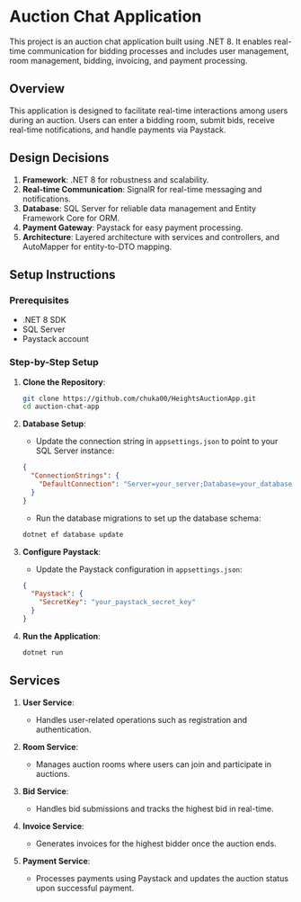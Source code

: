 # Auction Chat Application

This project is an auction chat application built using .NET 8. It enables real-time communication for bidding processes and includes user management, room management, bidding, invoicing, and payment processing.

## Overview

This application is designed to facilitate real-time interactions among users during an auction. Users can enter a bidding room, submit bids, receive real-time notifications, and handle payments via Paystack.

## Design Decisions

1. **Framework**: .NET 8 for robustness and scalability.
2. **Real-time Communication**: SignalR for real-time messaging and notifications.
3. **Database**: SQL Server for reliable data management and Entity Framework Core for ORM.
4. **Payment Gateway**: Paystack for easy payment processing.
5. **Architecture**: Layered architecture with services and controllers, and AutoMapper for entity-to-DTO mapping.

## Setup Instructions

### Prerequisites

- .NET 8 SDK
- SQL Server
- Paystack account

### Step-by-Step Setup

1. **Clone the Repository**:
    ```bash
    git clone https://github.com/chuka00/HeightsAuctionApp.git
    cd auction-chat-app
    ```

2. **Database Setup**:
    - Update the connection string in `appsettings.json` to point to your SQL Server instance:
    ```json
    {
      "ConnectionStrings": {
        "DefaultConnection": "Server=your_server;Database=your_database;User Id=your_username;Password=your_password;"
      }
    }
    ```
    - Run the database migrations to set up the database schema:
    ```bash
    dotnet ef database update
    ```

3. **Configure Paystack**:
    - Update the Paystack configuration in `appsettings.json`:
    ```json
    {
      "Paystack": {
        "SecretKey": "your_paystack_secret_key"
      }
    }
    ```

4. **Run the Application**:
    ```bash
    dotnet run
    ```

## Services

1. **User Service**:
    - Handles user-related operations such as registration and authentication.

2. **Room Service**:
    - Manages auction rooms where users can join and participate in auctions.

3. **Bid Service**:
    - Handles bid submissions and tracks the highest bid in real-time.

4. **Invoice Service**:
    - Generates invoices for the highest bidder once the auction ends.

5. **Payment Service**:
    - Processes payments using Paystack and updates the auction status upon successful payment.

